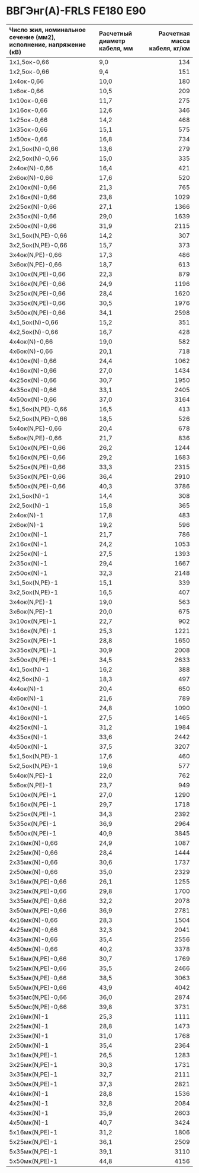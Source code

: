 # ВВГЭнг(А)-FRLS FE180 E90

| Число жил, номинальное сечение (мм2), исполнение, напряжение (кВ)   | Расчетный диаметр кабеля, мм   |   Расчетная масса кабеля, кг/км |
|:--------------------------------------------------------------------|:-------------------------------|--------------------------------:|
| 1х1,5ок-0,66                                                        | 9,0                            |                             134 |
| 1х2,5ок-0,66                                                        | 9,4                            |                             151 |
| 1х4ок-0,66                                                          | 10,0                           |                             180 |
| 1х6ок-0,66                                                          | 10,5                           |                             209 |
| 1х10ок-0,66                                                         | 11,7                           |                             275 |
| 1х16ок-0,66                                                         | 12,6                           |                             346 |
| 1х25ок-0,66                                                         | 14,2                           |                             468 |
| 1х35ок-0,66                                                         | 15,1                           |                             575 |
| 1х50ок-0,66                                                         | 16,8                           |                             734 |
| 2х1,5ок(N)-0,66                                                     | 13,6                           |                             279 |
| 2х2,5ок(N)-0,66                                                     | 15,0                           |                             335 |
| 2х4ок(N)-0,66                                                       | 16,4                           |                             421 |
| 2х6ок(N)-0,66                                                       | 17,6                           |                             520 |
| 2х10ок(N)-0,66                                                      | 21,3                           |                             765 |
| 2х16ок(N)-0,66                                                      | 23,8                           |                            1029 |
| 2х25ок(N)-0,66                                                      | 27,1                           |                            1366 |
| 2х35ок(N)-0,66                                                      | 29,0                           |                            1639 |
| 2х50ок(N)-0,66                                                      | 31,9                           |                            2115 |
| 3х1,5ок(N,PE)-0,66                                                  | 14,2                           |                             307 |
| 3х2,5ок(N,PE)-0,66                                                  | 15,7                           |                             373 |
| 3х4ок(N,PE)-0,66                                                    | 17,3                           |                             486 |
| 3х6ок(N,PE)-0,66                                                    | 18,7                           |                             613 |
| 3х10ок(N,PE)-0,66                                                   | 22,3                           |                             879 |
| 3х16ок(N,PE)-0,66                                                   | 24,9                           |                            1196 |
| 3х25ок(N,PE)-0,66                                                   | 28,4                           |                            1620 |
| 3х35ок(N,PE)-0,66                                                   | 30,5                           |                            1976 |
| 3х50ок(N,PE)-0,66                                                   | 34,1                           |                            2598 |
| 4х1,5ок(N)-0,66                                                     | 15,2                           |                             351 |
| 4х2,5ок(N)-0,66                                                     | 16,7                           |                             428 |
| 4х4ок(N)-0,66                                                       | 19,0                           |                             582 |
| 4х6ок(N)-0,66                                                       | 20,1                           |                             718 |
| 4х10ок(N)-0,66                                                      | 24,4                           |                            1062 |
| 4х16ок(N)-0,66                                                      | 27,0                           |                            1434 |
| 4х25ок(N)-0,66                                                      | 30,7                           |                            1950 |
| 4х35ок(N)-0,66                                                      | 33,1                           |                            2405 |
| 4х50ок(N)-0,66                                                      | 37,0                           |                            3164 |
| 5х1,5ок(N,PE)-0,66                                                  | 16,5                           |                             413 |
| 5х2,5ок(N,PE)-0,66                                                  | 18,5                           |                             526 |
| 5х4ок(N,PE)-0,66                                                    | 20,4                           |                             678 |
| 5х6ок(N,PE)-0,66                                                    | 21,7                           |                             836 |
| 5х10ок(N,PE)-0,66                                                   | 26,2                           |                            1244 |
| 5х16ок(N,PE)-0,66                                                   | 29,2                           |                            1683 |
| 5х25ок(N,PE)-0,66                                                   | 33,3                           |                            2315 |
| 5х35ок(N,PE)-0,66                                                   | 36,4                           |                            2910 |
| 5х50ок(N,PE)-0,66                                                   | 40,3                           |                            3786 |
| 2х1,5ок(N)-1                                                        | 14,4                           |                             308 |
| 2х2,5ок(N)-1                                                        | 15,8                           |                             365 |
| 2х4ок(N)-1                                                          | 17,8                           |                             483 |
| 2х6ок(N)-1                                                          | 19,2                           |                             596 |
| 2х10ок(N)-1                                                         | 21,7                           |                             786 |
| 2х16ок(N)-1                                                         | 24,2                           |                            1053 |
| 2х25ок(N)-1                                                         | 27,5                           |                            1393 |
| 2х35ок(N)-1                                                         | 29,4                           |                            1667 |
| 2х50ок(N)-1                                                         | 32,3                           |                            2148 |
| 3х1,5ок(N,PE)-1                                                     | 15,1                           |                             339 |
| 3х2,5ок(N,PE)-1                                                     | 16,5                           |                             407 |
| 3х4ок(N,PE)-1                                                       | 19,0                           |                             563 |
| 3х6ок(N,PE)-1                                                       | 20,0                           |                             675 |
| 3х10ок(N,PE)-1                                                      | 22,7                           |                             902 |
| 3х16ок(N,PE)-1                                                      | 25,3                           |                            1221 |
| 3х25ок(N,PE)-1                                                      | 28,8                           |                            1650 |
| 3х35ок(N,PE)-1                                                      | 30,9                           |                            2008 |
| 3х50ок(N,PE)-1                                                      | 34,5                           |                            2633 |
| 4х1,5ок(N)-1                                                        | 16,2                           |                             388 |
| 4х2,5ок(N)-1                                                        | 18,3                           |                             497 |
| 4х4ок(N)-1                                                          | 20,4                           |                             650 |
| 4х6ок(N)-1                                                          | 21,6                           |                             789 |
| 4х10ок(N)-1                                                         | 24,8                           |                            1090 |
| 4х16ок(N)-1                                                         | 27,5                           |                            1465 |
| 4х25ок(N)-1                                                         | 31,2                           |                            1984 |
| 4х35ок(N)-1                                                         | 33,6                           |                            2442 |
| 4х50ок(N)-1                                                         | 37,5                           |                            3207 |
| 5х1,5ок(N,PE)-1                                                     | 17,6                           |                             460 |
| 5х2,5ок(N,PE)-1                                                     | 19,6                           |                             577 |
| 5х4ок(N,PE)-1                                                       | 22,0                           |                             762 |
| 5х6ок(N,PE)-1                                                       | 23,7                           |                             949 |
| 5х10ок(N,PE)-1                                                      | 27,0                           |                            1290 |
| 5х16ок(N,PE)-1                                                      | 29,7                           |                            1718 |
| 5х25ок(N,PE)-1                                                      | 34,3                           |                            2392 |
| 5х35ок(N,PE)-1                                                      | 36,9                           |                            2964 |
| 5х50ок(N,PE)-1                                                      | 40,9                           |                            3845 |
| 2х16мк(N)-0,66                                                      | 24,9                           |                            1087 |
| 2х25мк(N)-0,66                                                      | 28,4                           |                            1444 |
| 2х35мк(N)-0,66                                                      | 30,6                           |                            1737 |
| 2х50мк(N)-0,66                                                      | 35,0                           |                            2329 |
| 3х16мк(N,PE)-0,66                                                   | 26,1                           |                            1255 |
| 3х25мк(N,PE)-0,66                                                   | 29,8                           |                            1700 |
| 3х35мк(N,PE)-0,66                                                   | 32,2                           |                            2078 |
| 3х50мк(N,PE)-0,66                                                   | 36,9                           |                            2781 |
| 4х16мк(N)-0,66                                                      | 28,3                           |                            1504 |
| 4х25мк(N)-0,66                                                      | 32,3                           |                            2041 |
| 4х35мк(N)-0,66                                                      | 35,4                           |                            2556 |
| 4х50мк(N)-0,66                                                      | 40,2                           |                            3378 |
| 5х16мк(N,PE)-0,66                                                   | 30,7                           |                            1769 |
| 5х25мк(N,PE)-0,66                                                   | 35,5                           |                            2466 |
| 5х35мк(N,PE)-0,66                                                   | 38,5                           |                            3063 |
| 5х50мк(N,PE)-0,66                                                   | 43,9                           |                            4042 |
| 5х35мс(N,PE)-0,66                                                   | 36,0                           |                            2874 |
| 5х50мс(N,PE)-0,66                                                   | 39,8                           |                            3731 |
| 2х16мк(N)-1                                                         | 25,3                           |                            1111 |
| 2х25мк(N)-1                                                         | 28,8                           |                            1473 |
| 2х35мк(N)-1                                                         | 31,0                           |                            1768 |
| 2х50мк(N)-1                                                         | 35,4                           |                            2364 |
| 3х16мк(N,PE)-1                                                      | 26,5                           |                            1283 |
| 3х25мк(N,PE)-1                                                      | 30,3                           |                            1731 |
| 3х35мк(N,PE)-1                                                      | 32,7                           |                            2111 |
| 3х50мк(N,PE)-1                                                      | 37,3                           |                            2821 |
| 4х16мк(N)-1                                                         | 28,8                           |                            1536 |
| 4х25мк(N)-1                                                         | 32,8                           |                            2084 |
| 4х35мк(N)-1                                                         | 35,9                           |                            2603 |
| 4х50мк(N)-1                                                         | 40,7                           |                            3424 |
| 5х16мк(N,PE)-1                                                      | 31,2                           |                            1806 |
| 5х25мк(N,PE)-1                                                      | 36,1                           |                            2509 |
| 5х35мк(N,PE)-1                                                      | 39,1                           |                            3110 |
| 5х50мк(N,PE)-1                                                      | 44,8                           |                            4156 |